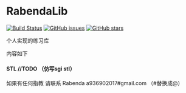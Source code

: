 # RabendaLib

[![Build Status](https://travis-ci.org/issimo-sakura/RabendaLib.svg?branch=master)](https://travis-ci.org/issimo-sakura/RabendaLib)
[![GitHub issues](https://img.shields.io/github/issues/issimo-sakura/RabendaLib.svg)](https://github.com/issimo-sakura/RabendaLib/issues)
[![GitHub stars](https://img.shields.io/github/stars/issimo-sakura/RabendaLib.svg)](https://github.com/issimo-sakura/RabendaLib/stargazers)


个人实现的练习库

内容如下


#### STL  //TODO （仿写sgi stl）

如果有任何指教 请联系
Rabenda a936902017#gmail.com （#替换成@）

